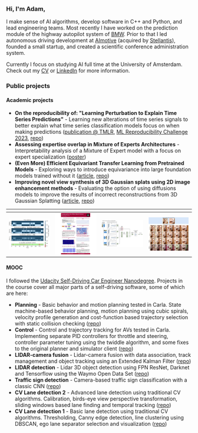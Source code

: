 ### Hi, I'm Adam,

I make sense of AI algorithms, develop software in C++ and Python, and lead engineering teams. Most recently I have worked on the prediction module of the highway autopilot system of [BMW](https://www.bmwgroup.com/en/innovation/automated-driving.html). Prior to that I led autonomous driving development at [AImotive](https://aimotive.com/) (acquired by [Stellantis](https://www.stellantis.com/en)), founded a small startup, and created a scientific conference administration system.

Currently I focus on studying AI full time at the University of Amsterdam. Check out my [CV](https://drive.google.com/file/d/1tvIknpUDykpwrTblMxDeawGgSM3IJsZP/view?usp=sharing) or [LinkedIn](https://www.linkedin.com/in/adamdivak/) for more information.

### Public projects

#### Academic projects
- **On the reproducibility of: "Learning Perturbation to Explain Time Series Predictions"** - Learning new alterations of time series signals to better explain what time series classification models focus on when making predictions ([publication @ TMLR](https://openreview.net/forum?id=nPZgtpfgIx), [ML Reproducibility Challenge 2023](https://reproml.org/), [repo](https://github.com/adamdivak/time_interpret/tree/main))
- **Assessing expertise overlap in Mixture of Experts Architectures** - Interpretability analysis of a Mixture of Expert model with a focus on expert specialization ([poster](Assessing_Expertise_Overlap_in_MoE_models_poster.pdf))
- **(Even More) Efficient Equivariant Transfer Learning from Pretrained Models** - Exploring ways to introduce equivariance into large foundation models trained without it ([article](https://github.com/adamdivak/equivariant_transfer_learning/blob/main/Blogpost.md), [repo](https://github.com/adamdivak/equivariant_transfer_learning))
- **Improving novel view synthesis of 3D Gaussian splats using 2D image enhancement methods** - Evaluating the option of using diffusions models to improve the results of incorrect reconstructions from 3D Gaussian Splatting ([article](https://github.com/adamdivak/diffusion_augmented_pixelsplat/blob/main/CV2_Diffusion3DGS_Bant_Divak_Eppink_Feng_Hutter.pdf), [repo](https://github.com/adamdivak/diffusion_augmented_pixelsplat))

| <!-- -->    | <!-- -->    | <!-- -->    | <!-- -->    |
|-------------|-------------|-------------|-------------|
| [<img src="images/ts_perturbation_repro_thumbnail.png" width="250"/>](https://github.com/adamdivak/time_interpret/tree/main) | [<img src="images/Assessing_Expertise_Overlap_in_MoE_models_poster_thumbnail.png" width="250"/>](images/Assessing_Expertise_Overlap_in_MoE_models_poster.jpg) | [<img src="images/equivariant_finetuning_thumbnail.png" width="250"/>](https://github.com/adamdivak/equivariant_transfer_learning) | [<img src="images/pixelsplat_diffusion_thumbnail.png" width="250"/>](https://github.com/adamdivak/diffusion_augmented_pixelsplat) |

#### MOOC
I followed the [Udacity Self-Driving Car Engineer Nanodegree](https://www.udacity.com/course/self-driving-car-engineer-nanodegree--nd0013). Projects in the course cover all major parts of a self-driving software, some of which are here:

- **Planning** - Basic behavior and motion planning tested in Carla. State machine-based behavior planning, motion planning using cubic spirals, velocity profile generation and cost-function based trajectory selection with static collision checking ([repo](https://github.com/yosuah/udacity_sd_planning))
- **Control** - Control and trajectory tracking for AVs tested in Carla. Implementing separate PID controllers for throttle and steering, controller parameter tuning using the twiddle algorithm, and some fixes to the original planner and simulator client ([repo](https://github.com/yosuah/udacity_sd_control))
- **LIDAR-camera fusion** - Lidar-camera fusion with data association, track management and object tracking using an Extended Kalman Filter ([repo](https://github.com/yosuah/udacity_sd_lidar_fusion))
- **LIDAR detection** - Lidar 3D object detection using FPN ResNet, Darknet and Tensorflow using the Waymo Open Data Set ([repo](https://github.com/yosuah/udacity_sd_lidar_fusion))
- **Traffic sign detection** - Camera-based traffic sign classification with a classic CNN ([repo](https://github.com/yosuah/udacity_sd_traffic_sign_classification))
- **CV Lane detection 2** - Advanced lane detection using traditional CV algorithms. Calibration, birds-eye view perspective transformation, sliding windows based lane finding and temporal tracking ([repo](https://github.com/yosuah/udacity_sd_advanced_lanes_cv))
- **CV Lane detection 1** - Basic lane detection using traditional CV algorithms. Thresholding, Canny edge detection, line clustering using DBSCAN, ego lane separator selection and visualization ([repo](https://github.com/yosuah/udacity_sd_basic_lanes_cv))
